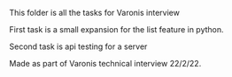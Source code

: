 This folder is all the tasks for Varonis interview

First task is a small expansion for the list feature in python.

Second task is api testing for a server


Made as part of Varonis technical interview 22/2/22. 
